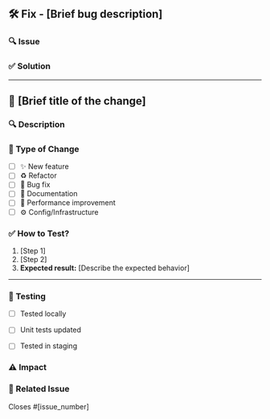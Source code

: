 ## 🛠 Fix - [Brief bug description]

### 🔍 Issue
<!-- Describe the issue and its impact. -->

### ✅ Solution
<!-- Explain the fix and approach used. -->

-----------------------------------------------------------------

## 🚀 [Brief title of the change]

### 🔍 Description
<!-- Explain what was changed and why. -->

### 🔄 Type of Change
- [ ] ✨ New feature
- [ ] ♻️ Refactor
- [ ] 🐞 Bug fix
- [ ] 📄 Documentation
- [ ] 🚀 Performance improvement
- [ ] ⚙️ Config/Infrastructure

### ✅ How to Test?
1. [Step 1]
2. [Step 2]
3. **Expected result:** [Describe the expected behavior]

-----------------------------------------------------------------
### 🧪 Testing
- [ ] Tested locally
- [ ] Unit tests updated
- [ ] Tested in staging


### ⚠️ Impact
<!-- Mention any potential side effects or dependencies. -->

### 🔗 Related Issue
Closes #[issue_number]

